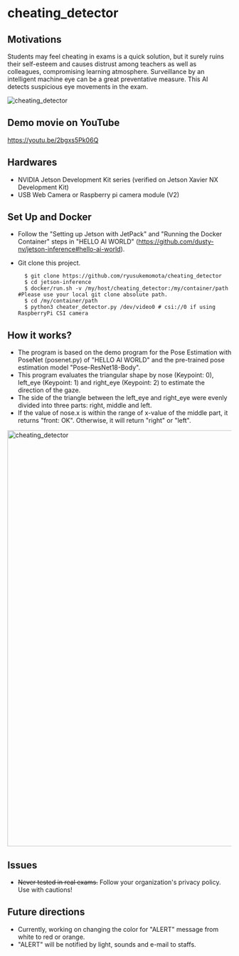 # cheating_detector

## Motivations
Students may feel cheating in exams is a quick solution, but it surely ruins their self-esteem and causes distrust among teachers as well as colleagues, compromising learning atmosphere. Surveillance by an intelligent machine eye can be a great preventative measure. This AI detects suspicious eye movements in the exam.

![cheating_detector](https://user-images.githubusercontent.com/7350397/152345617-904af23c-4945-42f3-b38b-bb59f1b34b5b.jpg)

## Demo movie on YouTube
https://youtu.be/2bgxs5Pk06Q

## Hardwares
- NVIDIA Jetson Development Kit series (verified on Jetson Xavier NX Development Kit)
- USB Web Camera or Raspberry pi camera module (V2)

## Set Up and Docker
- Follow the "Setting up Jetson with JetPack" and "Running the Docker Container" steps in "HELLO AI WORLD" (https://github.com/dusty-nv/jetson-inference#hello-ai-world).
- Git clone this project.

        $ git clone https://github.com/ryusukemomota/cheating_detector
        $ cd jetson-inference
        $ docker/run.sh -v /my/host/cheating_detector:/my/container/path #Please use your local git clone absolute path.
        $ cd /my/container/path
        $ python3 cheater_detector.py /dev/video0 # csi://0 if using RaspberryPi CSI camera
    
## How it works?
- The program is based on the demo program for the Pose Estimation with PoseNet (posenet.py) of "HELLO AI WORLD" and the pre-trained pose estimation model "Pose-ResNet18-Body".
- This program evaluates the triangular shape by nose (Keypoint: 0), left_eye (Keypoint: 1) and right_eye (Keypoint: 2) to estimate the direction of the gaze.
- The side of the triangle between the left_eye and right_eye were evenly divided into three parts: right, middle and left.
- If the value of nose.x is within the range of x-value of the middle part, it returns "front: OK". Otherwise, it will return "right" or "left".

<img width="935" alt="cheating_detector" src="https://user-images.githubusercontent.com/7350397/152495301-3a1556d7-aa98-490e-86e2-3638c375b361.png">

## Issues
- ~~Never tested in real exams.~~ Follow your organization's privacy policy. Use with cautions!

## Future directions
- Currently, working on changing the color for "ALERT" message from white to red or orange.
- "ALERT" will be notified by light, sounds and  e-mail to staffs.
